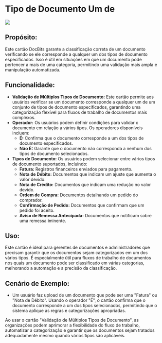 # Tipo de Documento Um de

![](https://docs.docbits.com/~gitbook/image?url=https%3A%2F%2F578966019-files.gitbook.io%2F%7E%2Ffiles%2Fv0%2Fb%2Fgitbook-x-prod.appspot.com%2Fo%2Fspaces%252FT2n2w4uDCJvv7CJ5zrdk%252Fuploads%252FjKuMuMzIj26NMq60lKOZ%252Fimage.png%3Falt%3Dmedia%26token%3D02ce1a72-99ad-4b6f-a53a-476e46cc645d\&width=768\&dpr=2\&quality=100\&sign=99a9ad41\&sv=2)

## **Propósito:**

Este cartão DocBits garante a classificação correta de um documento verificando se ele corresponde a qualquer um dos tipos de documento especificados. Isso é útil em situações em que um documento pode pertencer a mais de uma categoria, permitindo uma validação mais ampla e manipulação automatizada.

## **Funcionalidade:**

* **Validação de Múltiplos Tipos de Documento:** Este cartão permite aos usuários verificar se um documento corresponde a qualquer um de um conjunto de tipos de documento especificados, garantindo uma categorização flexível para fluxos de trabalho de documentos mais complexos.
* **Operador:** Os usuários podem definir condições para validar o documento em relação a vários tipos. Os operadores disponíveis incluem:
  * **É:** Confirma que o documento corresponde a um dos tipos de documento especificados.
  * **Não É:** Garante que o documento não corresponda a nenhum dos tipos de documento selecionados.
* **Tipos de Documento:** Os usuários podem selecionar entre vários tipos de documento suportados, incluindo:
  * **Fatura:** Registros financeiros enviados para pagamento.
  * **Nota de Débito:** Documentos que indicam um ajuste que aumenta o valor devido.
  * **Nota de Crédito:** Documentos que indicam uma redução no valor devido.
  * **Ordem de Compra:** Documentos detalhando um pedido do comprador.
  * **Confirmação de Pedido:** Documentos que confirmam que um pedido foi aceito.
  * **Aviso de Remessa Antecipada:** Documentos que notificam sobre uma remessa iminente.

## **Uso:**

Este cartão é ideal para gerentes de documentos e administradores que precisam garantir que os documentos sejam categorizados em um dos vários tipos. É especialmente útil para fluxos de trabalho de documentos nos quais um documento pode ser classificado em várias categorias, melhorando a automação e a precisão da classificação.

## **Cenário de Exemplo:**

* Um usuário faz upload de um documento que pode ser uma "Fatura" ou "Nota de Débito". Usando o operador "É", o cartão confirma que o documento corresponde a um dos tipos selecionados, permitindo que o sistema aplique as regras e categorizações apropriadas.

Ao usar o cartão "Validação de Múltiplos Tipos de Documento", as organizações podem aprimorar a flexibilidade do fluxo de trabalho, automatizar a categorização e garantir que os documentos sejam tratados adequadamente mesmo quando vários tipos são aplicáveis.
